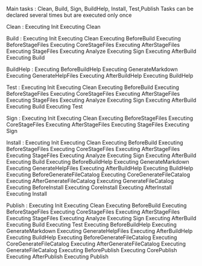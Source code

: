 ﻿Main tasks : Clean, Build, Sign, BuildHelp, Install, Test,Publish
Tasks can be declared several times but are executed only once

Clean :
Executing Init
Executing Clean


Build :
Executing Init
Executing Clean
Executing BeforeBuild
Executing BeforeStageFiles
Executing CoreStageFiles
Executing AfterStageFiles
Executing StageFiles
Executing Analyze
Executing Sign
Executing AfterBuild
Executing Build



BuildHelp :
Executing BeforeBuildHelp
Executing GenerateMarkdown
Executing GenerateHelpFiles
Executing AfterBuildHelp
Executing BuildHelp


Test :
Executing Init
Executing Clean
Executing BeforeBuild
Executing BeforeStageFiles
Executing CoreStageFiles
Executing AfterStageFiles
Executing StageFiles
Executing Analyze
Executing Sign
Executing AfterBuild
Executing Build
Executing Test


Sign :
Executing Init
Executing Clean
Executing BeforeStageFiles
Executing CoreStageFiles
Executing AfterStageFiles
Executing StageFiles
Executing Sign


Install :
Executing Init
Executing Clean
Executing BeforeBuild
Executing BeforeStageFiles
Executing CoreStageFiles
Executing AfterStageFiles
Executing StageFiles
Executing Analyze
Executing Sign
Executing AfterBuild
Executing Build
Executing BeforeBuildHelp
Executing GenerateMarkdown
Executing GenerateHelpFiles
Executing AfterBuildHelp
Executing BuildHelp
Executing BeforeGenerateFileCatalog
Executing CoreGenerateFileCatalog
Executing AfterGenerateFileCatalog
Executing GenerateFileCatalog
Executing BeforeInstall
Executing CoreInstall
Executing AfterInstall
Executing Install


Publish :
Executing Init
Executing Clean
Executing BeforeBuild
Executing BeforeStageFiles
Executing CoreStageFiles
Executing AfterStageFiles
Executing StageFiles
Executing Analyze
Executing Sign
Executing AfterBuild
Executing Build
Executing Test
Executing BeforeBuildHelp
Executing GenerateMarkdown
Executing GenerateHelpFiles
Executing AfterBuildHelp
Executing BuildHelp
Executing BeforeGenerateFileCatalog
Executing CoreGenerateFileCatalog
Executing AfterGenerateFileCatalog
Executing GenerateFileCatalog
Executing BeforePublish
Executing CorePublish
Executing AfterPublish
Executing Publish

